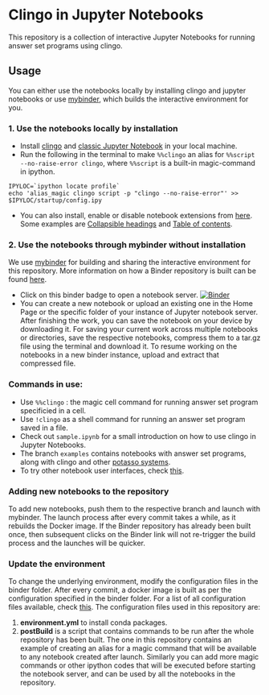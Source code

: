 # Clingo in Jupyter Notebooks

This repository is a collection of interactive Jupyter Notebooks for running answer set programs using clingo.

## Usage

You can either use the notebooks locally by installing clingo and jupyter notebooks or use [mybinder](https://mybinder.org/), which builds the interactive environment for you. 

### 1. Use the notebooks locally by installation 

- Install [clingo](https://potassco.org/clingo/) and [classic Jupyter Notebook](https://jupyter.org/install) in your local machine.
-  Run the following in the terminal to make `%%clingo` an alias for `%%script --no-raise-error clingo`, where `%%script` is a built-in magic-command in ipython.  
```
IPYLOC=`ipython locate profile` 
echo 'alias_magic clingo script -p "clingo --no-raise-error"' >> $IPYLOC/startup/config.ipy 
```

- You can also install, enable or disable notebook extensions from [here](https://jupyter-contrib-nbextensions.readthedocs.io/en/latest/install.html). Some examples are [Collapsible headings](https://jupyter-contrib-nbextensions.readthedocs.io/en/latest/nbextensions/collapsible_headings/readme.html) and  [Table of contents](https://jupyter-contrib-nbextensions.readthedocs.io/en/latest/nbextensions/toc2/README.html).

### 2.  Use the notebooks through mybinder without installation

We use [mybinder](https://mybinder.org/) for building and sharing the interactive environment for this repository. 
More information on how a Binder repository is built can be found [here](https://mybinder.readthedocs.io/en/latest/introduction.html).

- Click on this binder badge to open a notebook server. [![Binder](https://mybinder.org/badge_logo.svg)](https://mybinder.org/v2/gh/krr-up/notebook.git/main)
- You can create a new notebook or upload an existing one in the Home Page or the specific folder of your instance of Jupyter notebook server. 
  After finishing the work, you can save the notebook on your device by downloading it.  For saving your current work across multiple notebooks or directories, save the respective notebooks, compress them to a tar.gz file using the terminal and download it. To resume working on the notebooks in a new binder instance, upload and extract that compressed file.


### Commands in use:

- Use `%%clingo` : the magic cell command for running answer set program specificied in a cell.
- Use `!clingo` as a shell command for running an answer set program saved in a file.
- Check out `sample.ipynb` for a small introduction on how to use clingo in Jupyter Notebooks.
- The branch `examples` contains notebooks with answer set programs, along with clingo and other [potasso systems](https://github.com/potassco/).
- To try other notebook user interfaces, check [this](https://mybinder.readthedocs.io/en/latest/howto/user_interface.html).

### Adding new notebooks to the repository

To add new notebooks, push them to the respective branch and launch with mybinder.
The launch process after every commit takes a while, as it rebuilds the Docker image. 
If the Binder repository has already been built once, then subsequent clicks on the Binder link will not re-trigger the build process and the launches will be quicker.

### Update the environment
  
To change the underlying environment, modify the configuration files in the binder folder.
After every commit, a docker image is built as per the configuration specified in the binder folder.
For a list of all configuration files available, check [this](https://mybinder.readthedocs.io/en/latest/using/config_files.html#config-files).
The configuration files used in this repository are:
1. **environment.yml** to install conda packages.
2. **postBuild** is a script that contains commands to be run after the whole repository has been built. 
  The one in this repository contains an example of creating an alias for a magic command that will be available to any notebook created after launch.         Similarly you can add more magic commands or other ipython codes that will be executed before starting the notebook server, and can be used by all the notebooks   in the repository.
